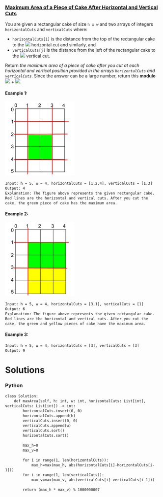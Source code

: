 ### [Maximum Area of a Piece of Cake After Horizontal and Vertical Cuts](https://leetcode.com/problems/maximum-area-of-a-piece-of-cake-after-horizontal-and-vertical-cuts/) <br>

You are given a rectangular cake of size `h x w` and two arrays of integers `horizontalCuts` and `verticalCuts` where:

 - `horizontalCuts[i]` is the distance from the top of the rectangular cake to the <img src="https://render.githubusercontent.com/render/math?math=i^{th}"> horizontal cut and similarly, and
 - `verticalCuts[j]` is the distance from the left of the rectangular cake to the <img src="https://render.githubusercontent.com/render/math?math=j^{th}"> vertical cut.

Return *the maximum area of a piece of cake after you cut at each horizontal and vertical position provided in the arrays `horizontalCuts` and `verticalCuts`*. Since the answer can be a large number, return this **modulo** <img src="https://render.githubusercontent.com/render/math?math=10^9"> + <img src="https://render.githubusercontent.com/render/math?math=7">.




#### Example 1:
<img src="../../../../../images/1465leetcode_max_area_2.png">

```
Input: h = 5, w = 4, horizontalCuts = [1,2,4], verticalCuts = [1,3]
Output: 4 
Explanation: The figure above represents the given rectangular cake. Red lines are the horizontal and vertical cuts. After you cut the cake, the green piece of cake has the maximum area.

```

#### Example 2:
<img src="../../../../../images/1465leetcode_max_area_3.png">

```
Input: h = 5, w = 4, horizontalCuts = [3,1], verticalCuts = [1]
Output: 6
Explanation: The figure above represents the given rectangular cake. Red lines are the horizontal and vertical cuts. After you cut the cake, the green and yellow pieces of cake have the maximum area.

```

#### Example 3:

```
Input: h = 5, w = 4, horizontalCuts = [3], verticalCuts = [3]
Output: 9

```



# Solutions

### Python
```
class Solution:
    def maxArea(self, h: int, w: int, horizontalCuts: List[int], verticalCuts: List[int]) -> int:
        horizontalCuts.insert(0, 0)
        horizontalCuts.append(h)
        verticalCuts.insert(0, 0)
        verticalCuts.append(w)
        verticalCuts.sort()
        horizontalCuts.sort()
        
        max_h=0
        max_v=0
        
        for i in range(1, len(horizontalCuts)):
            max_h=max(max_h, abs(horizontalCuts[i]-horizontalCuts[i-1]))
        for i in range(1, len(verticalCuts)):
            max_v=max(max_v, abs(verticalCuts[i]-verticalCuts[i-1]))
            
        return (max_h * max_v) % 1000000007

```
